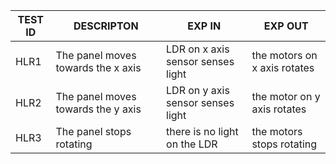 | **TEST ID** |  **DESCRIPTON**                                              | **EXP IN** | **EXP OUT** | 
|-------------|-----|--------------------------------------------------------------|------------|
|  HLR1|The panel moves towards the x axis  | LDR on x axis sensor senses light|the motors  on x axis  rotates|
|  HLR2|The panel moves towards the y axis  |LDR on y axis sensor senses light|the motor on y axis rotates|
|  HLR3|The panel stops rotating |there is no light on the LDR|the motors stops rotating|

